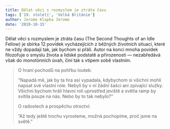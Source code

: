 ```yaml
---
title: Dělat věci s rozmyslem je ztráta času
tags: ['19. století', 'Velká Británie']
author: Jerome Klapka Jerome
date: '2019-10-15'
---
```


Dělat věci s rozmyslem je ztráta času (The Second Thoughts of an Idle Fellow) je sbírka 12 povídek vycházejících z běžných životních situací, které ne vždy dopadají tak, jak bychom si přáli. Autor na konci mnoha povídek filozofuje o smyslu života a lidské podstatě a přirozenosti — nezabředává však do monotónních úvah, činí tak s vtipem sobě vlastním.


> O hraní pochodů na pohřbu loutek:
>
> ”Napadá mě, jak by ta hra asi vypadala, kdybychom si všichni mohli napsat své vlastní role. Nebyli by v ní žádní šašci ani zpívající služky. Všichni bychom hráli hlavní roli uprostřed jeviště a světla ramp by svítila pouze na nás. Nebo by to tak nebylo?”
>
> O radostech a prospěchu otroctví:
>
> ”Až tedy ještě trochu vyrosteme, možná pochopíme, proč jsme na světě.”

